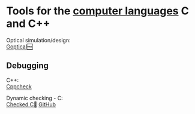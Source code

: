 
# Tools for the [computer languages](https://trendless.tech/langs) C and C++

Optical simulation/design:  
[Goptical🆓](https://www.gnu.org/software/goptical/)

## Debugging

C++:  
[Cppcheck](https://cppcheck.sourceforge.io/)

Dynamic checking - C:  
[Checked C🧛](https://www.checkedc.org/) [GitHub](https://github.com/Microsoft/checkedc)
